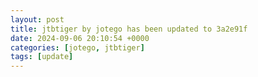 ```yaml
---
layout: post
title: jtbtiger by jotego has been updated to 3a2e91f
date: 2024-09-06 20:10:54 +0000
categories: [jotego, jtbtiger]
tags: [update]
---
```


